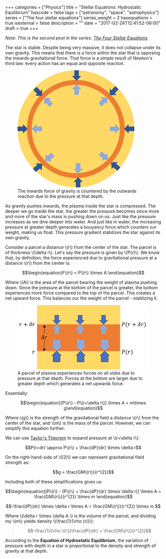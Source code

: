 +++
categories = ["Physics"]
title = "Stellar Equations: Hydrostatic Equilibrium"
hascode = false
tags = ["astronomy", "space", "astrophysics"]
series = ["The four stellar equations"]
series_weight = 2
hasequations = true
isexternal = false
description = ""
date = "2017-02-24T12:41:52-06:00"
draft = true
+++

_Note: This is the second post in the series:
[The Four Stellar Equations](/series/the-four-stellar-equations)_

The star is stable. Despite being very massive, it does not collapse under its
own gravity. This means that there is a force within the star that is opposing
the inwards gravitational force. That force is a simple result of Newton's
third law: every action has an equal and opposite reaction.

<figure>
    <img src="/img/posts/stellar-equations/2-newton.png">
    <figcaption>The inwards force of gravity is countered by the outwards 
        reaction due to the pressure at that depth.
    </figcaption>
</figure>

As gravity pushes inwards, the plasma inside the star is compressed. The deeper
we go inside the star, the greater the pressure becomes since more and more of
the star's mass is pushing down on us. Just like the pressure increases as we
dive deeper into water. And just like in water, the increasing pressure at
greater depth generates a bouyancy force which counters our weight, making us
float. This pressure gradient stabilizes the star against its own gravity.

Consider a parcel a distance \\(r\\) from the center of the star. The parcel is
of thickness \\(\\delta r\\). Let's say the pressure is given by \\(P\(r\)\\).
We know that, by definition, the force experienced due to gravitational pressure
at a distance \\(r\\) from the center is:

$$\begin{equation}F\(r\) = P\(r\) \times A \end{equation}$$

Where \\(A\\) is the area of the parcel bearing the weight of plasma pushing
down. Since the pressure at the bottom of the parcel is greater, the bottom
experiences more force compared to the top of the parcel. This creates a net
upward force. This balances our the weight of the parcel - stablizing it.

<figure>
    <img src="/img/posts/stellar-equations/2-parcel.png">
    <figcaption>A parcel of plasma experiences forces on all sides due to
    pressure at that depth. Forces at the bottom are larger due to greater
    depth which generates a net upwards force.
    </figcaption>
</figure>

Essentially:

$$\begin{equation}[P\(r\) - P\(r+\delta r\)] \times A = m\times g\end{equation}$$

Where \\(g\\) is the strength of the gravitational field a distance \\(r\\) from
the center of the star, and \\(m\\) is the mass of the parcel. However, we can
simplify this equation further.

We can use [Taylor's Theorem](https://www.math.hmc.edu/calculus/tutorials/taylors_thm/)
to expand pressure at \\(r+\delta r\\):

$$P(r+dr) \approx P\(r\) + \frac{dP}{dr} \times \delta r$$

On the right-hand-side of \\((2)\\) we can represent gravitational field strength
as:

$$g = \frac{GM\(r\)}{r^{2}}$$

Including both of these simplifications gives us:

$$\begin{equation}[P\(r\) - (P\(r\) + \frac{dP}{dr} \times \delta r)] \times A =
    \frac{GM\(r\)}{r^{2}} \times m \end{equation}$$

$$-\frac{dP}{dr} \times \delta r \times A = \frac{GM\(r\)}{r^{2}} \times m $$

Where \\(\\delta r \\times \\delta A \\) is the volume of the parcel, and
dividing my \\(m\\) yields density \\(\\frac{1}{\\rho \(r\)}\\):

> $$-\frac{1}{\rho \(r\)}\frac{dP}{dr} = \frac{GM\(r\)}{r^{2}}$$

According to the **Equation of Hydrostatic Equilibrium**, the variation of
pressure with depth in a star is proportional to the density and strength of
gravity at that depth.